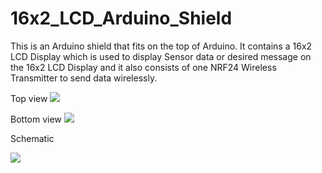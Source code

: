 # 16x2_LCD_Arduino_Shield
This is an Arduino shield that fits on the top of Arduino. It contains a 16x2 LCD Display which is used to display Sensor data or desired message on the 16x2 LCD Display and it also consists of one NRF24 Wireless Transmitter to send data wirelessly.

Top view
<img src="https://github.com/princeabhishek/16x2_LCD_Arduino_Shield/blob/main/16x2_LCD_Arduino_Shield_PCB_top.png?raw=true">

Bottom view
<img src="https://github.com/princeabhishek/16x2_LCD_Arduino_Shield/blob/main/16x2_LCD_Arduino_Shield_PCB_bottom.png?raw=true">

Schematic

<img src="https://github.com/princeabhishek/16x2_LCD_Arduino_Shield/blob/main/16x2_LCD_Arduino_Shield_Schematic.png?raw=true">
